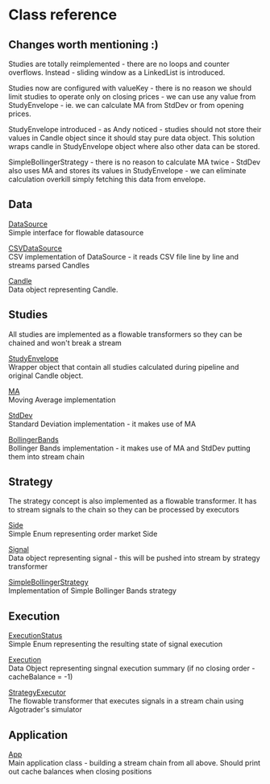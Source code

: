 # Class reference

## Changes worth mentioning :)
Studies are totally reimplemented - there are no loops and counter overflows. 
Instead - sliding window as a LinkedList is introduced.  

Studies now are configured with valueKey - there is no reason we should limit studies
to operate only on closing prices - we can use any value from StudyEnvelope - 
ie. we can calculate MA from StdDev or from opening prices.  

StudyEnvelope introduced - as Andy noticed - studies should not store their values in Candle object
since it should stay pure data object. 
This solution wraps candle in StudyEnvelope object where also other data can be stored.  

SimpleBollingerStrategy - there is no reason to calculate MA twice - StdDev also uses MA and stores its values
in StudyEnvelope - we can eliminate calculation overkill simply fetching this data from envelope.

## Data

[DataSource](https://github.com/harmony1358/algointerview/blob/master/src/main/java/com/algotrader/interview/data/DataSource.java)   
Simple interface for flowable datasource

[CSVDataSource](https://github.com/harmony1358/algointerview/blob/master/src/main/java/com/algotrader/interview/data/CSVDataSource.java)  
CSV implementation of DataSource - it reads CSV file line by line and streams parsed Candles  
  
[Candle](https://github.com/harmony1358/algointerview/blob/master/src/main/java/com/algotrader/interview/data/Candle.java)  
Data object representing Candle.

## Studies

All studies are implemented as a flowable transformers so they can be chained and won't break a stream

[StudyEnvelope](https://github.com/harmony1358/algointerview/blob/master/src/main/java/com/algotrader/interview/studies/StudyEnvelope.java)  
Wrapper object that contain all studies calculated during pipeline and original Candle object.
  
[MA](https://github.com/harmony1358/algointerview/blob/master/src/main/java/com/algotrader/interview/studies/MA.java)  
Moving Average implementation
  
[StdDev](https://github.com/harmony1358/algointerview/blob/master/src/main/java/com/algotrader/interview/studies/StdDev.java)  
Standard Deviation implementation - it makes use of MA

[BollingerBands](https://github.com/harmony1358/algointerview/blob/master/src/main/java/com/algotrader/interview/studies/BollingerBands.java)  
Bollinger Bands implementation - it makes use of MA and StdDev putting them into stream chain

## Strategy

The strategy concept is also implemented as a flowable transformer. It has to stream signals to the chain so they can be processed by executors

[Side](https://github.com/harmony1358/algointerview/blob/master/src/main/java/com/algotrader/interview/strategy/Side.java)  
Simple Enum representing order market Side

[Signal](https://github.com/harmony1358/algointerview/blob/master/src/main/java/com/algotrader/interview/strategy/Signal.java~~~~~~~~)  
Data object representing signal - this will be pushed into stream by strategy transformer

[SimpleBollingerStrategy](https://github.com/harmony1358/algointerview/blob/master/src/main/java/com/algotrader/interview/strategy/SimpleBollingerStrategy.java)  
Implementation of Simple Bollinger Bands strategy

## Execution

[ExecutionStatus](https://github.com/harmony1358/algointerview/blob/master/src/main/java/com/algotrader/interview/execution/ExecutionStatus.java)  
Simple Enum representing the resulting state of signal execution

[Execution](https://github.com/harmony1358/algointerview/blob/master/src/main/java/com/algotrader/interview/execution/Execution.java)  
Data Object representing singnal execution summary (if no closing order - cacheBalance = -1)

[StrategyExecutor](https://github.com/harmony1358/algointerview/blob/master/src/main/java/com/algotrader/interview/execution/StrategyExecutor.java)  
The flowable transformer that executes signals in a stream chain using Algotrader's simulator

## Application

[App](https://github.com/harmony1358/algointerview/blob/master/src/main/java/com/algotrader/interview/App.java)  
Main application class - building a stream chain from all above. Should print out cache balances when closing positions
